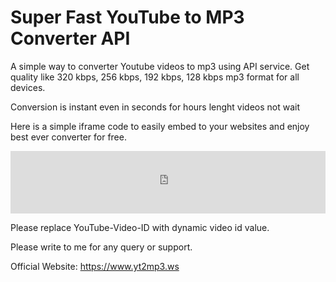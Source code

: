 # Super Fast YouTube to MP3 Converter API
A simple way to converter Youtube videos to mp3 using API service. Get quality like 320 kbps, 256 kbps, 192 kbps, 128 kbps mp3 format for all devices.

Conversion is instant even in seconds for hours lenght videos not wait

Here is a simple iframe code to easily embed to your websites and enjoy best ever converter for free.

<iframe src="https://www.yt-download.org/api-console/mp3/YouTube-Video-ID" width="100%" height="100px" scrolling="no" style="border:none;"></iframe>

Please replace YouTube-Video-ID with dynamic video id value.

Please write to me for any query or support.

Official Website: https://www.yt2mp3.ws
